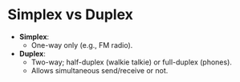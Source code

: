 # Simplex vs Duplex

- **Simplex**:  
  - One-way only (e.g., FM radio).
- **Duplex**:  
  - Two-way; half-duplex (walkie talkie) or full-duplex (phones).
  - Allows simultaneous send/receive or not.
